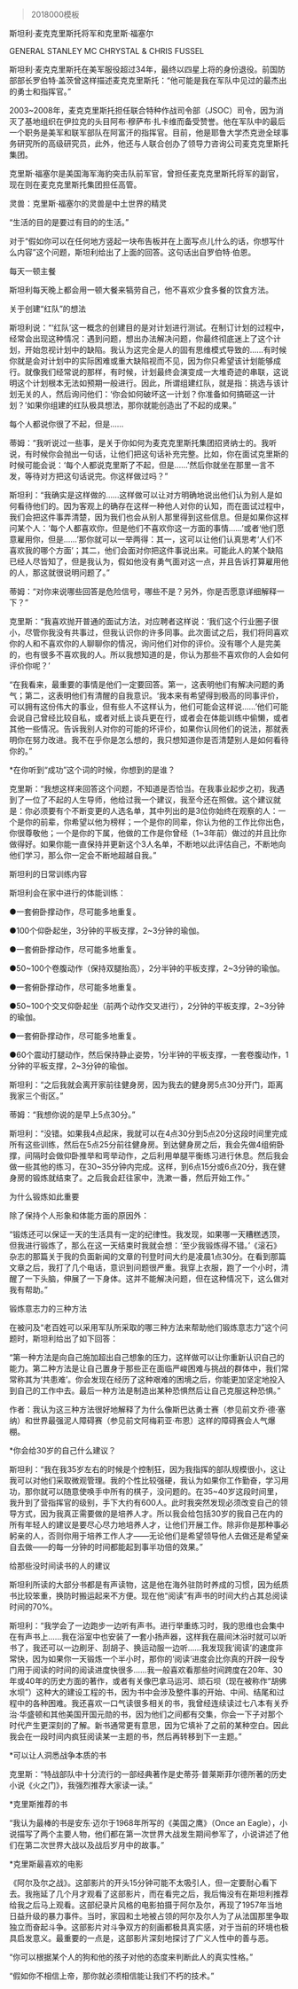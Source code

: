 # 
> 2018000模板



斯坦利·麦克克里斯托将军和克里斯·福塞尔


GENERAL STANLEY MC CHRYSTAL & CHRIS FUSSEL


斯坦利·麦克克里斯托在美军服役超过34年，最终以四星上将的身份退役。前国防部部长罗伯特·盖茨曾这样描述麦克克里斯托：“他可能是我在军队中见过的最杰出的勇士和指挥官。”

2003~2008年，麦克克里斯托担任联合特种作战司令部（JSOC）司令，因为消灭了基地组织在伊拉克的头目阿布·穆萨布·扎卡维而备受赞誉。他在军队中的最后一个职务是美军和联军部队在阿富汗的指挥官。目前，他是耶鲁大学杰克逊全球事务研究所的高级研究员，此外，他还与人联合创办了领导力咨询公司麦克克里斯托集团。

克里斯·福塞尔是美国海军海豹突击队前军官，曾担任麦克克里斯托将军的副官，现在则在麦克克里斯托集团担任高管。

灵兽：克里斯·福塞尔的灵兽是中土世界的精灵


“生活的目的是要过有目的的生活。”

对于“假如你可以在任何地方竖起一块布告板并在上面写点儿什么的话，你想写什么内容”这个问题，斯坦利给出了上面的回答。这句话出自罗伯特·伯恩。


每天一顿主餐

斯坦利每天晚上都会用一顿大餐来犒劳自己，他不喜欢少食多餐的饮食方法。


关于创建“红队”的想法

斯坦利说：“‘红队’这一概念的创建目的是对计划进行测试。在制订计划的过程中，经常会出现这种情况：遇到问题，想出办法解决问题，你最终彻底迷上了这个计划，开始忽视计划中的缺陷。我认为这完全是人的固有思维模式导致的……有时候你就是会对计划中的实际困难或重大缺陷视而不见，因为你只希望该计划能够成行。就像我们经常说的那样，有时候，计划最终会演变成一大堆奇迹的串联，这说明这个计划根本无法如预期一般进行。因此，所谓组建红队，就是指：挑选与该计划无关的人，然后询问他们：‘你会如何破坏这一计划？你准备如何搞砸这一计划？’如果你组建的红队极具想法，那你就能创造出了不起的成果。”


每个人都说你很了不起，但是……

蒂姆：“我听说过一些事，是关于你如何为麦克克里斯托集团招贤纳士的。我听说，有时候你会抛出一句话，让他们把这句话补充完整。比如，你在面试克里斯的时候可能会说：‘每个人都说克里斯了不起，但是……’然后你就坐在那里一言不发，等待对方把这句话说完。你这样做过吗？”

斯坦利：“我确实是这样做的……这样做可以让对方明确地说出他们认为别人是如何看待他们的。因为客观上的确存在这样一种他人对你的认知，而在面试过程中，我们会把这件事弄清楚，因为我们也会从别人那里得到这些信息。但是如果你这样问某个人：‘每个人都喜欢你，但是他们不喜欢你这一方面的事情……’或者‘他们愿意雇用你，但是……’那你就可以一举两得：其一，这可以让他们认真思考‘人们不喜欢我的哪个方面’；其二，他们会面对你把这件事说出来。可能此人的某个缺陷已经人尽皆知了，但是我认为，假如他没有勇气面对这一点，并且告诉打算雇用他的人，那这就很说明问题了。”

蒂姆：“对你来说哪些回答是危险信号，哪些不是？另外，你是否愿意详细解释一下？”

克里斯：“我喜欢抛开普通的面试方法，对应聘者这样说：‘我们这个行业圈子很小，尽管你我没有共事过，但我认识你的许多同事。此次面试之后，我们将同喜欢你的人和不喜欢你的人聊聊你的情况，询问他们对你的评价。没有哪个人是完美的，也有很多不喜欢我的人。所以我想知道的是，你认为那些不喜欢你的人会如何评价你呢？’

“在我看来，最重要的事情是他们一定要回答。第一，这表明他们有解决问题的勇气；第二，这表明他们有清醒的自我意识。‘我本来有希望得到极高的同事评价，可以拥有这份伟大的事业，但有些人不这样认为，他们可能会这样说……’他们可能会说自己曾经比较自私，或者对纸上谈兵更在行，或者会在体能训练中偷懒，或者其他一些情况。告诉我别人对你的可能的坏评价，如果你认同他们的说法，那就表明你在努力改进。我不在乎你是怎么想的，我只想知道你是否清楚别人是如何看待你的。”

*在你听到“成功”这个词的时候，你想到的是谁？

克里斯：“我想这样来回答这个问题，不知道是否恰当。在我事业起步之初，我遇到了一位了不起的人生导师，他给过我一个建议，我至今还在照做。这个建议就是：你必须要有个不断变更的人选名单，其中列出的是3位你始终在观察的人：一个是你的前辈，你希望以他为榜样；一个是你的同辈，你认为他的工作比你出色，你很尊敬他；一个是你的下属，他做的工作是你曾经（1~3年前）做过的并且比你做得好。如果你能一直保持并更新这个3人名单，不断地以此评估自己，不断地向他们学习，那么你一定会不断地超越自我。”


斯坦利的日常训练内容

斯坦利会在家中进行的体能训练：


●一套俯卧撑动作，尽可能多地重复。

●100个仰卧起坐，3分钟的平板支撑，2~3分钟的瑜伽。

●一套俯卧撑动作，尽可能多地重复。

●50~100个卷腹动作（保持双腿抬高），2分半钟的平板支撑，2~3分钟的瑜伽。

●一套俯卧撑动作，尽可能多地重复。

●50~100个交叉仰卧起坐（前两个动作交叉进行），2分钟的平板支撑，2~3分钟的瑜伽。

●一套俯卧撑动作，尽可能多地重复。

●60个震动打腿动作，然后保持静止姿势，1分半钟的平板支撑，一套卷腹动作，1分钟的平板支撑，2~3分钟的瑜伽。


斯坦利：“之后我就会离开家前往健身房，因为我去的健身房5点30分开门，距离我家三个街区。”

蒂姆：“我想你说的是早上5点30分。”

斯坦利：“没错。如果我4点起床，我就可以在4点30分到5点20分这段时间里完成所有这些训练，然后在5点25分前往健身房。到达健身房之后，我会先做4组俯卧撑，间隔时会做仰卧推举和弯举动作，之后利用单腿平衡练习进行休息。然后我会做一些其他的练习，在30~35分钟内完成。这样，到6点15分或6点20分，我在健身房的锻炼就结束了。之后我会赶往家中，洗漱一番，然后开始工作。”


为什么锻炼如此重要

除了保持个人形象和体能方面的原因外：

“锻炼还可以保证一天的生活具有一定的纪律性。我发现，如果哪一天糟糕透顶，但我进行锻炼了，那么在这一天结束时我就会想：‘至少我锻炼得不错。’《滚石》杂志的那篇关于我的负面新闻的文章的刊登时间大约是凌晨1点30分。在看到那篇文章之后，我打了几个电话，意识到问题很严重。我穿上衣服，跑了一个小时，清醒了一下头脑，伸展了一下身体。这并不能解决问题，但在这种情况下，这么做对我有帮助。”


锻炼意志力的三种方法

在被问及“老百姓可以采用军队所采取的哪三种方法来帮助他们锻炼意志力”这个问题时，斯坦利给出了如下回答：

“第一种方法是向自己施加超出自己想象的压力，这样做可以让你重新认识自己的能力。第二种方法是让自己置身于那些正在面临严峻困难与挑战的群体中，我们常常称其为‘共患难’。你会发现在经历了这种艰难的困境之后，你能更加坚定地投入到自己的工作中去。最后一种方法是制造出某种恐惧然后让自己克服这种恐惧。”


作者：我认为这三种方法很好地解释了为什么像斯巴达勇士赛（参见前文乔·德·塞纳）和世界最强泥人障碍赛（参见前文阿梅莉亚·布恩）这样的障碍赛会人气爆棚。



*你会给30岁的自己什么建议？

斯坦利：“我在我35岁左右的时候是个控制狂，因为我指挥的部队规模很小，这让我可以对他们采取微观管理。我的个性比较强硬，我认为如果你工作勤奋，学习用功，那你就可以随意使唤手中所有的棋子，没问题的。在35~40岁这段时间里，我升到了营指挥官的级别，手下大约有600人。此时我突然发现必须改变自己的领导方式，因为我真正需要做的是培养人才。所以我会给包括30岁的我自己在内的所有年轻人的建议是要尽心尽力地培养人才，让他们开展工作。除非你是那种事必躬亲的人，否则你用于培养工作人才——无论他们是希望领导他人去做还是希望亲自去做——的每一分钟的时间都能起到事半功倍的效果。”


给那些没时间读书的人的建议

斯坦利所读的大部分书都是有声读物，这是他在海外驻防时养成的习惯，因为纸质书比较笨重，换防时搬运起来不方便。现在他“阅读”有声书的时间大约占其总阅读时间的70%。

斯坦利：“我学会了一边跑步一边听有声书。进行举重练习时，我的思维也会集中在有声书上……我在浴室中也安装了一套小扬声器，这样我在晨间沐浴时就可以听书了，我还可以一边刷牙、刮胡子、换运动服一边听……我发现我‘阅读’的速度非常快，因为如果你一天锻炼一个半小时，那你的‘阅读’进度会比你真的开辟一段专门用于阅读的时间的阅读进度快很多……我一般喜欢看那些时间跨度在20年、30年或40年的历史方面的著作，或者有关像巴拿马运河、顽石坝（现在被称作“胡佛水坝”）这种大的建设工程的书，因为书中会涉及整件事的开始、中间、结尾和过程中的各种困难。我还喜欢一口气读很多相关的书，我曾经连续读过七八本有关乔治·华盛顿和其他美国开国元勋的书，因为他们之间都有交集，你会一下子对那个时代产生更深刻的了解。新书通常更有意思，因为它填补了之前的某种空白。因此我会在一段时间内疯狂阅读某一主题的书，然后再转移到下一主题。”

*可以让人洞悉战争本质的书

克里斯：“特战部队中十分流行的一部经典著作是史蒂芬·普莱斯菲尔德所著的历史小说《火之门》，我强烈推荐大家读一读。”

*克里斯推荐的书

“我认为最棒的书是安东·迈尔于1968年所写的《美国之鹰》（Once an Eagle），小说描写了两个主要人物，他们都在第一次世界大战发生期间参军了，小说讲述了他们在第二次世界大战以及战后岁月中的故事。”

*克里斯最喜欢的电影

《阿尔及尔之战》。这部影片的开头15分钟可能不太吸引人，但一定要耐心看下去。我拖延了几个月才观看了这部影片，而在看完之后，我后悔没有在斯坦利推荐给我之后马上观看。这部纪录片风格的电影拍摄于阿尔及尔，再现了1957年当地日益升级的暴力事件。当时，家园和土地被占领的阿尔及尔人为了从法国那里争取独立而奋起斗争。这部影片对斗争双方的刻画都极具真实感，对于当前的环境也极具启发意义。最重要的一点是，这部影片深刻地探讨了广义人性中的善与恶。





“你可以根据某个人的狗和他的孩子对他的态度来判断此人的真实性格。”

“假如你不相信上帝，那你就必须相信能让我们不朽的技术。”



